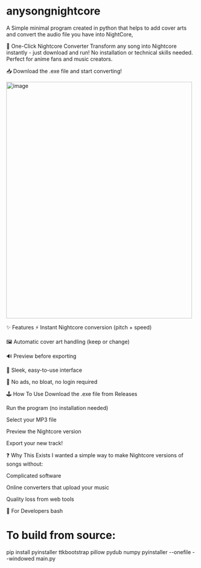 # anysongnightcore
A Simple minimal program created in python that helps to add cover arts and convert the audio file you have into NightCore, 

🎵 One-Click Nightcore Converter
Transform any song into Nightcore instantly - just download and run! No installation or technical skills needed. Perfect for anime fans and music creators.

📥 Download the .exe file and start converting!

<img width="492" height="625" alt="image" src="https://github.com/user-attachments/assets/e51e587f-5b1f-45d2-93e7-76fb205eb9f6" />


✨ Features
⚡ Instant Nightcore conversion (pitch + speed)

🖼️ Automatic cover art handling (keep or change)

🔊 Preview before exporting

🎨 Sleek, easy-to-use interface

🚫 No ads, no bloat, no login required

🕹️ How To Use
Download the .exe file from Releases

Run the program (no installation needed)

Select your MP3 file

Preview the Nightcore version

Export your new track!

❓ Why This Exists
I wanted a simple way to make Nightcore versions of songs without:

Complicated software

Online converters that upload your music

Quality loss from web tools

📜 For Developers
bash
# To build from source:
pip install pyinstaller ttkbootstrap pillow pydub numpy
pyinstaller --onefile --windowed main.py

